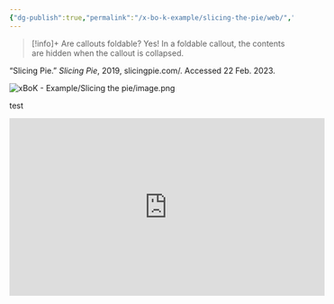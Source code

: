 ```yaml
---
{"dg-publish":true,"permalink":"/x-bo-k-example/slicing-the-pie/web/","noteIcon":"📄"}
---
```


>[!info]+ Are callouts foldable?
> Yes! In a foldable callout, the contents are hidden when the callout is collapsed.


<div class="transclusion internal-embed is-loaded"><div class="markdown-embed">



“Slicing Pie.” _Slicing Pie_, 2019, slicingpie.com/. Accessed 22 Feb. 2023.
‌

</div></div>



![xBoK - Example/Slicing the pie/image.png](/img/user/xBoK%20-%20Example/Slicing%20the%20pie/image.png)

test



<div class="transclusion internal-embed is-loaded"><div class="markdown-embed">



<iframe width="560" height="315" src="https://www.youtube.com/embed/PlaroFn7sW8" title="YouTube video player" frameborder="0" allow="accelerometer; autoplay; clipboard-write; encrypted-media; gyroscope; picture-in-picture; web-share" allowfullscreen></iframe>


</div></div>
